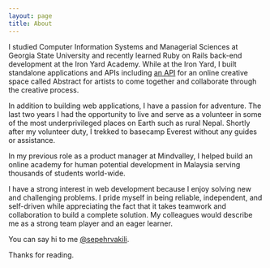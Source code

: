 ```yaml
---
layout: page
title: About
---
```


I studied Computer Information Systems and Managerial Sciences at Georgia State University and recently learned Ruby on Rails back-end development at the Iron Yard Academy. While at the Iron Yard, I built standalone applications and APIs including [an API](https://github.com/sepehrvakili/abstract-be) for an online creative space called Abstract for artists to come together and collaborate through the creative process. 

In addition to building web applications, I have a passion for adventure. The last two years I had the opportunity to live and serve as a volunteer in some of the most underprivileged places on Earth such as rural Nepal. Shortly after my volunteer duty, I trekked to basecamp Everest without any guides or assistance. 

In my previous role as a product manager at Mindvalley, I helped build an online academy for human potential development in Malaysia serving thousands of students world-wide. 

I have a strong interest in web development because I enjoy solving new and challenging problems. I pride myself in being reliable, independent, and self-driven while appreciating the fact that it takes teamwork and collaboration to build a complete solution. My colleagues would describe me as a strong team player and an eager learner.

You can say hi to me [@sepehrvakili](https://twitter.com/sepehrvakili).

Thanks for reading. 
